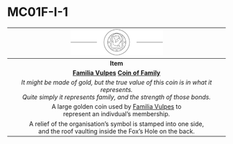 # MC01F-I-1

| <img src="../images/card-icons/familia-vulpes.png" height="60" /> |
|:---:|
| **Item** |
| **[Familia Vulpes](../organisations/familia-vulpes.md) [Coin of Family](../items/coins/coin-of-family.md)** |
| *It might be made of gold, but the true value of this coin is in what it represents.<br>Quite simply it represents family, and the strength of those bonds.* |
| A large golden coin used by [Familia Vulpes](../organisations/familia-vulpes.md) to<br>represent an indivdual’s membership. |
| A relief of the organisation’s symbol is stamped into one side,<br>and the roof vaulting inside the Fox’s Hole on the back. |
